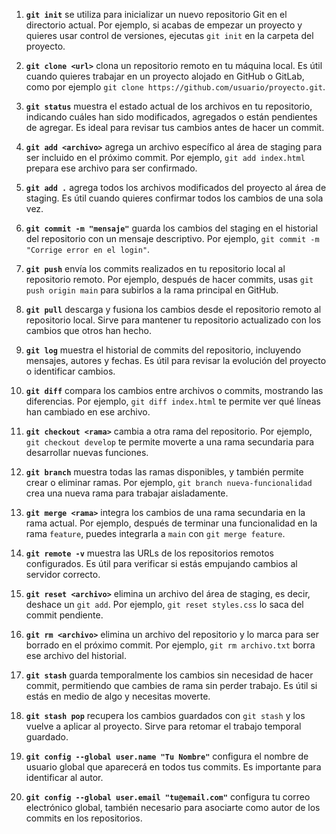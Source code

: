 1. **`git init`** se utiliza para inicializar un nuevo repositorio Git en el directorio actual. Por ejemplo, si acabas de empezar un proyecto y quieres usar control de versiones, ejecutas `git init` en la carpeta del proyecto.

2. **`git clone <url>`** clona un repositorio remoto en tu máquina local. Es útil cuando quieres trabajar en un proyecto alojado en GitHub o GitLab, como por ejemplo `git clone https://github.com/usuario/proyecto.git`.

3. **`git status`** muestra el estado actual de los archivos en tu repositorio, indicando cuáles han sido modificados, agregados o están pendientes de agregar. Es ideal para revisar tus cambios antes de hacer un commit.

4. **`git add <archivo>`** agrega un archivo específico al área de staging para ser incluido en el próximo commit. Por ejemplo, `git add index.html` prepara ese archivo para ser confirmado.

5. **`git add .`** agrega todos los archivos modificados del proyecto al área de staging. Es útil cuando quieres confirmar todos los cambios de una sola vez.

6. **`git commit -m "mensaje"`** guarda los cambios del staging en el historial del repositorio con un mensaje descriptivo. Por ejemplo, `git commit -m "Corrige error en el login"`.

7. **`git push`** envía los commits realizados en tu repositorio local al repositorio remoto. Por ejemplo, después de hacer commits, usas `git push origin main` para subirlos a la rama principal en GitHub.

8. **`git pull`** descarga y fusiona los cambios desde el repositorio remoto al repositorio local. Sirve para mantener tu repositorio actualizado con los cambios que otros han hecho.

9. **`git log`** muestra el historial de commits del repositorio, incluyendo mensajes, autores y fechas. Es útil para revisar la evolución del proyecto o identificar cambios.

10. **`git diff`** compara los cambios entre archivos o commits, mostrando las diferencias. Por ejemplo, `git diff index.html` te permite ver qué líneas han cambiado en ese archivo.

11. **`git checkout <rama>`** cambia a otra rama del repositorio. Por ejemplo, `git checkout develop` te permite moverte a una rama secundaria para desarrollar nuevas funciones.

12. **`git branch`** muestra todas las ramas disponibles, y también permite crear o eliminar ramas. Por ejemplo, `git branch nueva-funcionalidad` crea una nueva rama para trabajar aisladamente.

13. **`git merge <rama>`** integra los cambios de una rama secundaria en la rama actual. Por ejemplo, después de terminar una funcionalidad en la rama `feature`, puedes integrarla a `main` con `git merge feature`.

14. **`git remote -v`** muestra las URLs de los repositorios remotos configurados. Es útil para verificar si estás empujando cambios al servidor correcto.

15. **`git reset <archivo>`** elimina un archivo del área de staging, es decir, deshace un `git add`. Por ejemplo, `git reset styles.css` lo saca del commit pendiente.

16. **`git rm <archivo>`** elimina un archivo del repositorio y lo marca para ser borrado en el próximo commit. Por ejemplo, `git rm archivo.txt` borra ese archivo del historial.

17. **`git stash`** guarda temporalmente los cambios sin necesidad de hacer commit, permitiendo que cambies de rama sin perder trabajo. Es útil si estás en medio de algo y necesitas moverte.

18. **`git stash pop`** recupera los cambios guardados con `git stash` y los vuelve a aplicar al proyecto. Sirve para retomar el trabajo temporal guardado.

19. **`git config --global user.name "Tu Nombre"`** configura el nombre de usuario global que aparecerá en todos tus commits. Es importante para identificar al autor.

20. **`git config --global user.email "tu@email.com"`** configura tu correo electrónico global, también necesario para asociarte como autor de los commits en los repositorios.
